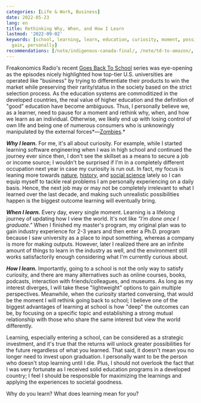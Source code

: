 ```yaml
---
categories: [Life & Work, Business]
date: 2022-05-23
lang: en
title: Rethinking Why, When, and How I Learn
lastmod: '2022-09-02'
keywords: [school, learning, learn, education, curiosity, moment, possibilities, enter,
  gain, personally]
recommendations: [/note/indigenous-canada-final/, /note/td-to-amazon/, /note/annual-review-2021/]
---
```


Freakonomics Radio's recent [Goes Back To School](https://freakonomics.com/podcast-tag/freakonomics-radio-goes-back-to-school/) series was eye-opening as the episodes nicely highlighted how top-tier U.S. universities are operated like "business" by trying to differentiate their products to win the market while preserving their rarity/status in the society based on the strict selection process. As the education systems are commoditized in the developed countries, the real value of higher education and the definition of "good" education have become ambiguous. Thus, I personally believe we, as a learner, need to pause for a moment and rethink why, when, and how we learn as an individual. Otherwise, we likely end up with losing control of own life and being one of numerous consumers who is unknowingly manipulated by the external forces*&mdash;[Zombies](/note/autonomy-vs-algorithmic-recommendation/).*

***Why I learn.*** For me, it's all about curiosity. For example, while I started learning software engineering when I was in high school and continued the journey ever since then, I don't see the skillset as a means to secure a job or income source; I wouldn't be surprised if I'm in a completely different occupation next year in case my curiosity is run out. In fact, my focus is leaning more towards [nature](/note/sustainable-capitalism/), [history](/note/indigenous-canada-mid-term/), and [social science](/note/ethics-and-relationship/) lately so I can equip myself to tackle real problems I am personally experiencing on a daily basis. Hence, the next job may or may not be completely irrelevant to what I learned over the last decade, and making such unrealistic possibilities happen is the biggest outcome learning will eventually bring.

***When I learn.*** Every day, every single moment. Learning is a lifelong journey of updating how I view the world. It's not like *"I'm done once I graduate."* When I finished my master's program, my original plan was to gain industry experience for 2-3 years and then enter a Ph.D. program because I saw university as a place to input something, whereas a company is more for making outputs. However, later I realized there are an infinite amount of things to learn in the industry as well, and the environment still works satisfactorily enough considering what I'm currently curious about.

***How I learn.*** Importantly, going to a school is not the only way to satisfy curiosity, and there are many alternatives such as online courses, books, podcasts, interaction with friends/colleagues, and museums. As long as my interest diverges, I will take these "lightweight" options to gain multiple perspectives. Meanwhile, when the curiosity started conversing, that would be the moment I will rethink going back to school; I believe one of the biggest advantages of learning at school is how "deep" the outcomes can be, by focusing on a specific topic and establishing a strong mutual relationship with those who share the same interest but view the world differently.

Learning, especially entering a school, can be considered as a strategic investment, and it's true that the returns will unlock greater possibilities for the future regardless of what you learned. That said, it doesn't mean you no longer need to invest upon graduation. I personally want to be the person who doesn't stop learning until I die. Plus, I should not overlook the fact that I was very fortunate as I received solid education programs in a developed country; I feel I should be responsible for maximizing the learnings and applying the experiences to societal goodness.

Why do you learn? What does learning mean for you?
